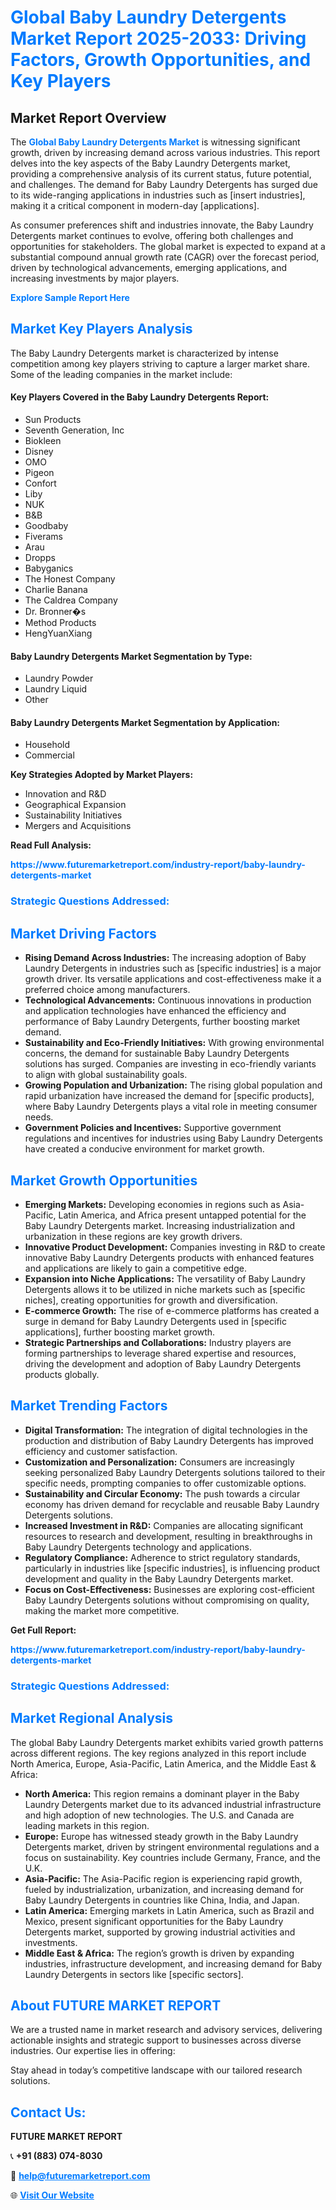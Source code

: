 <h1 style="color: #007BFF;">Global Baby Laundry Detergents Market Report 2025-2033: Driving Factors, Growth Opportunities, and Key Players</h1>

<section id="overview">
<h2>Market Report Overview</h2>
<p>The <a href="https://www.futuremarketreport.com/industry-report/baby-laundry-detergents-market" style="color: #007BFF; text-decoration: none;"><strong>Global Baby Laundry Detergents Market</strong></a> is witnessing significant growth, driven by increasing demand across various industries. This report delves into the key aspects of the Baby Laundry Detergents market, providing a comprehensive analysis of its current status, future potential, and challenges. The demand for Baby Laundry Detergents has surged due to its wide-ranging applications in industries such as [insert industries], making it a critical component in modern-day [applications].</p>
<p>As consumer preferences shift and industries innovate, the Baby Laundry Detergents market continues to evolve, offering both challenges and opportunities for stakeholders. The global market is expected to expand at a substantial compound annual growth rate (CAGR) over the forecast period, driven by technological advancements, emerging applications, and increasing investments by major players.</p>
</section>

<section id="overview">
<p><a href="https://www.futuremarketreport.com/request-sample/reportId=102223" style="color: #007BFF; text-decoration: none;"><strong>Explore Sample Report Here</strong></a></p>
</section>

<section id="key-players">
<h2 style="color: #007BFF;">Market Key Players Analysis</h2>
<p>The Baby Laundry Detergents market is characterized by intense competition among key players striving to capture a larger market share. Some of the leading companies in the market include:</p>
<h4>Key Players Covered in the Baby Laundry Detergents Report:</h4>
<ul><li>Sun Products</li><li>Seventh Generation, Inc</li><li>Biokleen</li><li>Disney</li><li>OMO</li><li>Pigeon</li><li>Confort</li><li>Liby</li><li>NUK</li><li>B&amp;B</li><li>Goodbaby</li><li>Fiverams</li><li>Arau</li><li>Dropps</li><li>Babyganics</li><li>The Honest Company</li><li>Charlie Banana</li><li>The Caldrea Company</li><li>Dr. Bronner�s</li><li>Method Products</li><li>HengYuanXiang</li></ul>
<h4>Baby Laundry Detergents Market Segmentation by Type:</h4>
<ul><li>Laundry Powder</li><li>Laundry Liquid</li><li>Other</li></ul>

<h4>Baby Laundry Detergents Market Segmentation by Application:</h4>
<ul><li>Household</li><li>Commercial</li></ul>
<p><strong>Key Strategies Adopted by Market Players:</strong></p>
<ul>
<li>Innovation and R&D</li>
<li>Geographical Expansion</li>
<li>Sustainability Initiatives</li>
<li>Mergers and Acquisitions</li>
</ul>
</section>

<section>
<p><strong>Read Full Analysis: </strong></p><a href="https://www.futuremarketreport.com/industry-report/baby-laundry-detergents-market" style="color: #007BFF; text-decoration: none;"><strong>https://www.futuremarketreport.com/industry-report/baby-laundry-detergents-market</strong></a>
<h3 style="color: #007BFF;">Strategic Questions Addressed:</h3>
</section>

<section id="driving-factors">
<h2 style="color: #007BFF;">Market Driving Factors</h2>
<ul>
<li><strong>Rising Demand Across Industries:</strong> The increasing adoption of Baby Laundry Detergents in industries such as [specific industries] is a major growth driver. Its versatile applications and cost-effectiveness make it a preferred choice among manufacturers.</li>
<li><strong>Technological Advancements:</strong> Continuous innovations in production and application technologies have enhanced the efficiency and performance of Baby Laundry Detergents, further boosting market demand.</li>
<li><strong>Sustainability and Eco-Friendly Initiatives:</strong> With growing environmental concerns, the demand for sustainable Baby Laundry Detergents solutions has surged. Companies are investing in eco-friendly variants to align with global sustainability goals.</li>
<li><strong>Growing Population and Urbanization:</strong> The rising global population and rapid urbanization have increased the demand for [specific products], where Baby Laundry Detergents plays a vital role in meeting consumer needs.</li>
<li><strong>Government Policies and Incentives:</strong> Supportive government regulations and incentives for industries using Baby Laundry Detergents have created a conducive environment for market growth.</li>
</ul>
</section>

<section id="growth-opportunities">
<h2 style="color: #007BFF;">Market Growth Opportunities</h2>
<ul>
<li><strong>Emerging Markets:</strong> Developing economies in regions such as Asia-Pacific, Latin America, and Africa present untapped potential for the Baby Laundry Detergents market. Increasing industrialization and urbanization in these regions are key growth drivers.</li>
<li><strong>Innovative Product Development:</strong> Companies investing in R&D to create innovative Baby Laundry Detergents products with enhanced features and applications are likely to gain a competitive edge.</li>
<li><strong>Expansion into Niche Applications:</strong> The versatility of Baby Laundry Detergents allows it to be utilized in niche markets such as [specific niches], creating opportunities for growth and diversification.</li>
<li><strong>E-commerce Growth:</strong> The rise of e-commerce platforms has created a surge in demand for Baby Laundry Detergents used in [specific applications], further boosting market growth.</li>
<li><strong>Strategic Partnerships and Collaborations:</strong> Industry players are forming partnerships to leverage shared expertise and resources, driving the development and adoption of Baby Laundry Detergents products globally.</li>
</ul>
</section>

<section id="trending-factors">
<h2 style="color: #007BFF;">Market Trending Factors</h2>
<ul>
<li><strong>Digital Transformation:</strong> The integration of digital technologies in the production and distribution of Baby Laundry Detergents has improved efficiency and customer satisfaction.</li>
<li><strong>Customization and Personalization:</strong> Consumers are increasingly seeking personalized Baby Laundry Detergents solutions tailored to their specific needs, prompting companies to offer customizable options.</li>
<li><strong>Sustainability and Circular Economy:</strong> The push towards a circular economy has driven demand for recyclable and reusable Baby Laundry Detergents solutions.</li>
<li><strong>Increased Investment in R&D:</strong> Companies are allocating significant resources to research and development, resulting in breakthroughs in Baby Laundry Detergents technology and applications.</li>
<li><strong>Regulatory Compliance:</strong> Adherence to strict regulatory standards, particularly in industries like [specific industries], is influencing product development and quality in the Baby Laundry Detergents market.</li>
<li><strong>Focus on Cost-Effectiveness:</strong> Businesses are exploring cost-efficient Baby Laundry Detergents solutions without compromising on quality, making the market more competitive.</li>
</ul>
</section>

<section>
<p><strong>Get Full Report: </strong></p><a href="https://www.futuremarketreport.com/industry-report/baby-laundry-detergents-market" style="color: #007BFF; text-decoration: none;"><strong>https://www.futuremarketreport.com/industry-report/baby-laundry-detergents-market</strong></a>
<h3 style="color: #007BFF;">Strategic Questions Addressed:</h3>
</section>


<section id="regional-analysis">
<h2 style="color: #007BFF;">Market Regional Analysis</h2>
<p>The global Baby Laundry Detergents market exhibits varied growth patterns across different regions. The key regions analyzed in this report include North America, Europe, Asia-Pacific, Latin America, and the Middle East & Africa:</p>
<ul>
<li><strong>North America:</strong> This region remains a dominant player in the Baby Laundry Detergents market due to its advanced industrial infrastructure and high adoption of new technologies. The U.S. and Canada are leading markets in this region.</li>
<li><strong>Europe:</strong> Europe has witnessed steady growth in the Baby Laundry Detergents market, driven by stringent environmental regulations and a focus on sustainability. Key countries include Germany, France, and the U.K.</li>
<li><strong>Asia-Pacific:</strong> The Asia-Pacific region is experiencing rapid growth, fueled by industrialization, urbanization, and increasing demand for Baby Laundry Detergents in countries like China, India, and Japan.</li>
<li><strong>Latin America:</strong> Emerging markets in Latin America, such as Brazil and Mexico, present significant opportunities for the Baby Laundry Detergents market, supported by growing industrial activities and investments.</li>
<li><strong>Middle East & Africa:</strong> The region’s growth is driven by expanding industries, infrastructure development, and increasing demand for Baby Laundry Detergents in sectors like [specific sectors].</li>
</ul>
</section>

<footer>
<h2 style="color: #007BFF;">About FUTURE MARKET REPORT</h2>
<p>We are a trusted name in market research and advisory services, delivering actionable insights and strategic support to businesses across diverse industries. Our expertise lies in offering:</p>

<p>Stay ahead in today’s competitive landscape with our tailored research solutions.</p>

<h2 style="color: #007BFF;">Contact Us:</h2>
<p><strong>FUTURE MARKET REPORT</strong></p>
<p>📞 <strong>+91 (883) 074-8030</strong></p>
<p>📧 <strong><a href="mailto:help@futuremarketreport.com" style="color: #007BFF;">help@futuremarketreport.com</a></strong></p>
<p>🌐 <strong><a href="https://www.futuremarketreport.com/" style="color: #007BFF;">Visit Our Website</a></strong></p>
</footer>